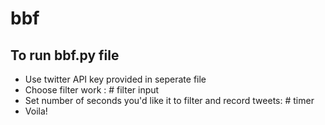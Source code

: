 # bbf

## To run bbf.py file

- Use twitter API key provided in seperate file 
- Choose filter work : # filter input
- Set number of seconds you'd like it to filter and record tweets: # timer
- Voila!
